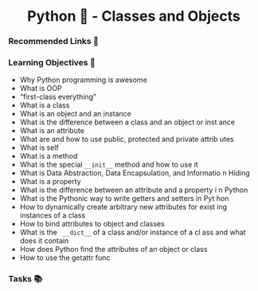 <h1 align="center">Python 🐍 - Classes and Objects</h1>

### Recommended Links 🔗

### Learning Objectives 🎯
- Why Python programming is awesome
- What is OOP
- “first-class everything”
- What is a class
- What is an object and an instance
- What is the difference between a class and an object or inst    ance
- What is an attribute
- What are and how to use public, protected and private attrib    utes
- What is self
- What is a method
- What is the special ``__init__`` method and how to use it
- What is Data Abstraction, Data Encapsulation, and Informatio    n Hiding
- What is a property
- What is the difference between an attribute and a property i    n Python
- What is the Pythonic way to write getters and setters in Pyt    hon
- How to dynamically create arbitrary new attributes for exist    ing instances of a class
- How to bind attributes to object and classes
- What is the `` __dict__`` of a class and/or instance of a cl    ass and what does it contain
- How does Python find the attributes of an object or class
- How to use the getattr func

### Tasks 📚
